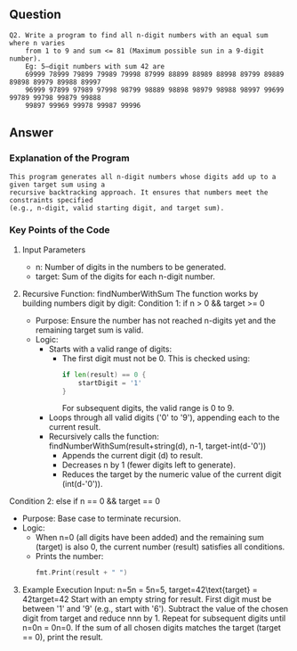 ## Question
```
Q2. Write a program to find all n-digit numbers with an equal sum where n varies
    from 1 to 9 and sum <= 81 (Maximum possible sun in a 9-digit number).
    Eg: 5–digit numbers with sum 42 are
    69999 78999 79899 79989 79998 87999 88899 88989 88998 89799 89889 89898 89979 89988 89997
    96999 97899 97989 97998 98799 98889 98898 98979 98988 98997 99699 99789 99798 99879 99888
    99897 99969 99978 99987 99996
```

## Answer
### Explanation of the Program
```
This program generates all n-digit numbers whose digits add up to a given target sum using a 
recursive backtracking approach. It ensures that numbers meet the constraints specified 
(e.g., n-digit, valid starting digit, and target sum).
```

### Key Points of the Code

1. Input Parameters
    * n: Number of digits in the numbers to be generated.
    * target: Sum of the digits for each n-digit number.

2. Recursive Function: findNumberWithSum
The function works by building numbers digit by digit:
Condition 1: if n > 0 && target >= 0
    * Purpose: Ensure the number has not reached n-digits yet and the remaining target sum is valid.
    * Logic:
        * Starts with a valid range of digits:
            * The first digit must not be 0. This is checked using:
                ``` go
                if len(result) == 0 {
                    startDigit = '1'
                }
                ```
              For subsequent digits, the valid range is 0 to 9.
        * Loops through all valid digits ('0' to '9'), appending each to the current result.
        * Recursively calls the function:
            findNumberWithSum(result+string(d), n-1, target-int(d-'0'))
            * Appends the current digit (d) to result. 
            * Decreases n by 1 (fewer digits left to generate).
            * Reduces the target by the numeric value of the current digit (int(d-'0')).

Condition 2: else if n == 0 && target == 0
   * Purpose: Base case to terminate recursion.
   * Logic:
       * When n=0 (all digits have been added) and the remaining sum (target) is also 0, the
         current number (result) satisfies all conditions.
       * Prints the number:
           ``` go
           fmt.Print(result + " ")
           ```

3. Example Execution
Input: n=5n = 5n=5, target=42\text{target} = 42target=42
Start with an empty string for result.
First digit must be between '1' and '9' (e.g., start with '6').
Subtract the value of the chosen digit from target and reduce nnn by 1.
Repeat for subsequent digits until n=0n = 0n=0.
If the sum of all chosen digits matches the target (target == 0), print the result.
